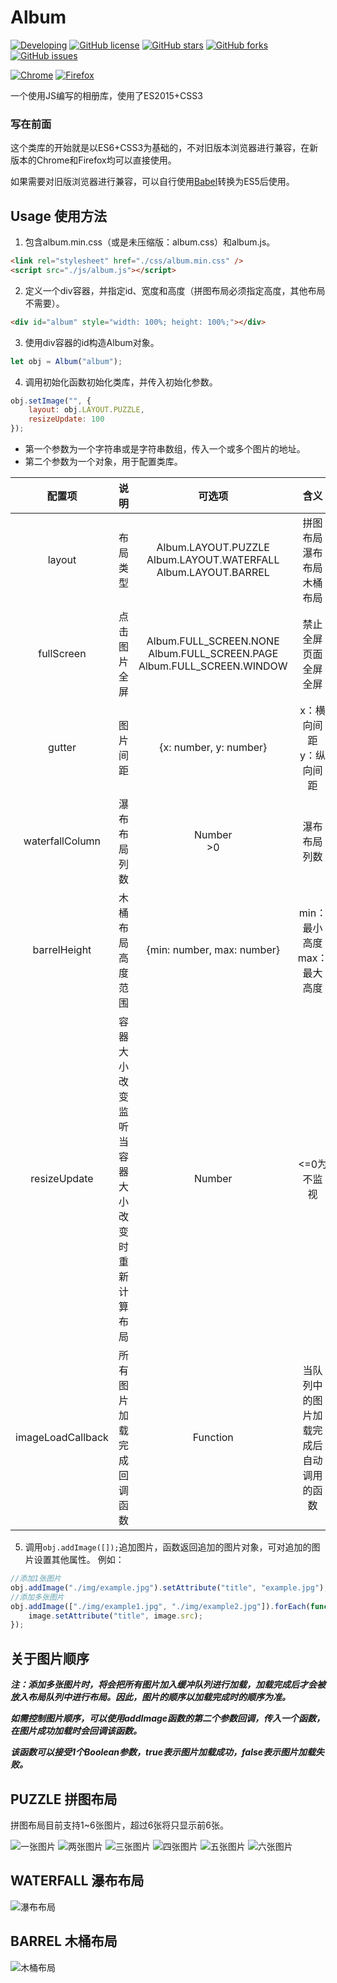 # Album
[![Developing](https://img.shields.io/badge/Album-developing-yellow.svg)](https://github.com/772807886/Album)
[![GitHub license](https://img.shields.io/badge/license-AGPL-blue.svg)](https://raw.githubusercontent.com/772807886/Album/master/LICENSE)
[![GitHub stars](https://img.shields.io/github/stars/772807886/Album.svg)](https://github.com/772807886/Album/stargazers)
[![GitHub forks](https://img.shields.io/github/forks/772807886/Album.svg)](https://github.com/772807886/Album/network)
[![GitHub issues](https://img.shields.io/github/issues/772807886/Album.svg)](https://github.com/772807886/Album/issues)

[![Chrome](https://img.shields.io/badge/Chrome-52.0%20Tested-F19A11.svg)](https://github.com/772807886/Album)
[![Firefox](https://img.shields.io/badge/Firefox-47.0%20Tested-1A6EAF.svg)](https://github.com/772807886/Album)

一个使用JS编写的相册库，使用了ES2015+CSS3

### 写在前面
这个类库的开始就是以ES6+CSS3为基础的，不对旧版本浏览器进行兼容，在新版本的Chrome和Firefox均可以直接使用。

如果需要对旧版浏览器进行兼容，可以自行使用[Babel](https://babeljs.io/repl/)转换为ES5后使用。

## Usage 使用方法
1. 包含album.min.css（或是未压缩版：album.css）和album.js。
```html
<link rel="stylesheet" href="./css/album.min.css" />
<script src="./js/album.js"></script>
```
2. 定义一个div容器，并指定id、宽度和高度（拼图布局必须指定高度，其他布局不需要）。
```html
<div id="album" style="width: 100%; height: 100%;"></div>
```
3. 使用div容器的id构造Album对象。
```javascript
let obj = Album("album");
```
4. 调用初始化函数初始化类库，并传入初始化参数。
```javascript
obj.setImage("", {
    layout: obj.LAYOUT.PUZZLE,
    resizeUpdate: 100
});
```
* 第一个参数为一个字符串或是字符串数组，传入一个或多个图片的地址。
* 第二个参数为一个对象，用于配置类库。

|配置项|说明|可选项|含义|默认值|
|:---:|:---:|:---:|:---:|:---:|
|layout|布局类型|Album.LAYOUT.PUZZLE<br />Album.LAYOUT.WATERFALL<br />Album.LAYOUT.BARREL|拼图布局<br />瀑布布局<br />木桶布局|Album.LAYOUT.WATERFALL|
|fullScreen|点击图片全屏|Album.FULL_SCREEN.NONE<br />Album.FULL_SCREEN.PAGE<br />Album.FULL_SCREEN.WINDOW|禁止全屏<br />页面全屏<br />全屏|Album.FULL_SCREEN.NONE|
|gutter|图片间距|{x: number, y: number}|x：横向间距<br />y：纵向间距|{x: 0, y: 0}|
|waterfallColumn|瀑布布局列数|Number<br />&gt;0|瀑布布局列数|4|
|barrelHeight|木桶布局高度范围|{min: number, max: number}|min：最小高度<br />max：最大高度|{min: 250, max: 300}|
|resizeUpdate|容器大小改变监听<br />当容器大小改变时重新计算布局|Number|&lt;=0为不监视|不监视|
|imageLoadCallback|所有图片加载完成回调函数|Function|当队列中的图片加载完成后自动调用的函数|undefined|

5. 调用```obj.addImage([]);```追加图片，函数返回追加的图片对象，可对追加的图片设置其他属性。
例如：
```javascript
//添加1张图片
obj.addImage("./img/example.jpg").setAttribute("title", "example.jpg");
//添加多张图片
obj.addImage(["./img/example1.jpg", "./img/example2.jpg"]).forEach(function(image) {
    image.setAttribute("title", image.src);
});
```
## 关于图片顺序
***注：添加多张图片时，将会把所有图片加入缓冲队列进行加载，加载完成后才会被放入布局队列中进行布局。因此，图片的顺序以加载完成时的顺序为准。***

***如需控制图片顺序，可以使用addImage函数的第二个参数回调，传入一个函数，在图片成功加载时会回调该函数。***

***该函数可以接受1个Boolean参数，true表示图片加载成功，false表示图片加载失败。***

## PUZZLE 拼图布局
拼图布局目前支持1~6张图片，超过6张将只显示前6张。

![一张图片](https://github.com/772807886/Album/raw/master/demo/puzzle/puzzle-1.png)
![两张图片](https://github.com/772807886/Album/raw/master/demo/puzzle/puzzle-2.png)
![三张图片](https://github.com/772807886/Album/raw/master/demo/puzzle/puzzle-3.png)
![四张图片](https://github.com/772807886/Album/raw/master/demo/puzzle/puzzle-4.png)
![五张图片](https://github.com/772807886/Album/raw/master/demo/puzzle/puzzle-5.png)
![六张图片](https://github.com/772807886/Album/raw/master/demo/puzzle/puzzle-6.png)

## WATERFALL 瀑布布局

![瀑布布局](https://github.com/772807886/Album/raw/master/demo/waterfall/waterfall-1.png)

## BARREL 木桶布局
![木桶布局](https://github.com/772807886/Album/raw/master/demo/barrel/barrel-1.png)
